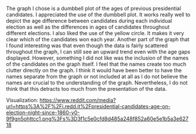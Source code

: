 The graph I chose is a dumbbell plot of the ages of previous presidential candidates. I appreciated the use of the dumbbell plot. It works really well to depict the age difference between candidates during each individual election as well as the differences in ages of candidates throughout different elections. I also liked the use of the yellow circle. It makes it very clear which of the candidates won each year. Another part of the graph that I found interesting was that even though the data is fairly scattered throughout the graph, I can still see an upward trend even with the age gaps displayed. However, something I did not like was the inclusion of the names of the candidates on the graph itself. I feel that the names create too much clutter directly on the graph. I think it would have been better to have the names separate from the graph or not included at all as I do not believe the names are crucial to the understanding of the graph. Nevertheless, I do not think that this detracts too much from the presentation of the data.

Visualization: https://www.reddit.com/media?url=https%3A%2F%2Fi.redd.it%2Fpresidential-candidates-age-on-election-night-since-1860-v0-9f9gn5ohttcc1.png%3Fs%3D3f1c5e0cfd8d485a248f852a60e5e1b5a3e62718
